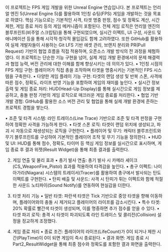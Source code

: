 이 프로젝트는 FPS 게임 개발을 위한 Unreal Engine 연습입니다.
본 프로젝트는 언리얼 엔진 5(Unreal Engine 5)를 활용하여 1인칭 슈팅(FPS) 게임을 개발하는 것을 목표로 하였다. 핵심 기능으로는 기본적인 사격, 타겟 명중 판정, 점수 및 정확도 계산, 시간 제한, 게임 종료 처리 등의 게임 메커니즘이 포함된다.
전체 게임 로직은 언리얼 엔진의 블루프린트(비주얼 스크립팅)을 통해 구현되었으며, 실시간 이펙트, UI 구성, 사운드 및 애니메이션 등을 통해 시각적·청각적 몰입감도 함께 고려하였다.
또한 GitHub를 활용하여 실제 개발자들이 사용하는 Git LFS 기반 에셋 관리, 브랜치 분리와 PR(Pull Request) 기반의 협업 흐름을 직접 적용하며, 오픈소스 개발 방식의 전 과정을 체험하였다.
이 프로젝트는 단순한 기능 구현을 넘어, 실제 게임 개발 환경에서의 문제 해결력과 협업 능력, 버전 관리에 대한 이해를 함께 향상시키는 데 의의가 있다.
• 1인칭 시점의 FPS 게임 구현: 플레이어가 직접 총을 조작하며 타겟을 명중시키는 기본적인 FPS 시스템을 구축한다.
• 다양한 게임 플레이 기능 구현: 타겟의 랜덤 생성 및 반복 스폰, 사격에 따른 점수, 정확도, 라이프 반영 기능을 포함하여 게임의 재미를 높인다.
• 실시간 정보 출력 및 게임 종료 처리: HUD(Head-Up Display)를 통해 실시간으로 게임 정보를 제공하고, 충돌 판정 기반의 게임 로직으로 매끄러운 게임 종료를 처리한다.
• 협업 기반 개발 경험: GitHub를 활용한 소스 버전 관리 및 협업을 통해 실제 개발 환경에 준하는 프로젝트 경험을 쌓는다.

• 조준 및 타격 시스템: 라인 트레이스(Line Trace) 기반으로 조준 및 타격 판정을 구현하여 정확한 사격을 가능하게 한다.
• 타겟 스폰 로직: 타겟이 랜덤 위치에 생성되고, 파괴 시 자동으로 재생성되는 로직을 구현한다.
• 플레이어 및 무기: 캐릭터 블루프린트와 무기 블루프린트를 구성하여 기본적인 플레이어 조작 및 무기 기능을 정의한다.
• HUD 및 UI: HUD를 통해 점수, 정확도, 타이머 등 핵심 게임 정보를 실시간으로 표시하며, 게임 종료 후 결과 위젯(Result Widget)을 통해 최종 결과를 출력한다.

2. 게임 연출 및 물리 효과
• 총기 발사 연출: 총기 발사 시 카메라 셰이크(CS_WeaponFire_Pistol) 효과를 적용하여 타격감을 높인다.
• 총구 이펙트: 나이아가라(Niagara) 시스템의 트레이서(Tracer)를 활용하여 총구에서 발사되는 탄도 이펙트를 구현한다.
• 탄피 배출 및 사운드: 사격 시 탄피가 튀는 이펙트와 함께 적절한 사운드 노티파이(Sound Notify)를 연동하여 현실감을 더한다.

3. 타겟 처리 기능
• 일반 타겟: 파란색 타겟은 Tick 기반으로 중앙 타겟을 향해 이동하며, 플레이어와의 충돌 시 제거되고 플레이어의 라이프를 감소시킨다.
• 특수 타겟: 20% 확률로 빨간색 타겟이 생성되며, 이를 명중하면 추가 점수를 얻을 수 있다.
• 타겟 파괴 로직: 총격 시 타겟이 파괴되도록 라인 트레이스 및 콜리전(Collision) 설정을 정교하게 조정했다.

4. 게임 종료 처리
• 종료 조건: 플레이어의 라이프(LifeCount)가 0이 되거나 제한 시간(PlayTime)이 0이 되면 게임이 즉시 종료된다.
• 결과 화면: 게임 종료 시 Part2_ResultWidget을 통해 최종 점수와 정확도를 포함한 결과 화면을 출력한다.
